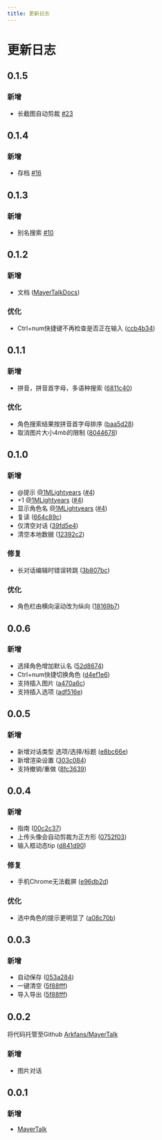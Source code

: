 ```yaml
---
title: 更新日志
---
```


# 更新日志

## 0.1.5

### 新增

- 长截图自动剪裁 [#23](https://github.com/Arkfans/MayerTalk/pull/23)

## 0.1.4

### 新增

- 存档 [#16](https://github.com/Arkfans/MayerTalk/pull/16)

## 0.1.3

### 新增

- 别名搜索 [#10](https://github.com/Arkfans/MayerTalk/pull/10)

## 0.1.2

### 新增

- 文档 ([MayerTalkDocs](https://github.com/Arkfans/MayerTalkDocs))

### 优化

- Ctrl+num快捷键不再检查是否正在输入
  ([ccb4b34](https://github.com/Arkfans/MayerTalk/commit/ccb4b34c9d0285c285a8e20acbe522297db633a3))

## 0.1.1

### 新增

- 拼音，拼音首字母，多语种搜索
  ([6811c40](https://github.com/Arkfans/MayerTalk/commit/bc7639cdfe4dea48a1bf64cb1e4bd3c306100354))

### 优化

- 角色搜索结果按拼音首字母排序
  ([baa5d28](https://github.com/Arkfans/MayerTalk/commit/baa5d28326204812aae3b8482c5bd7fc4667a29b))
- 取消图片大小4mb的限制
  ([8044678](https://github.com/Arkfans/MayerTalk/commit/8044678aa11bb9ded146a92b403adcd073442cde))

## 0.1.0

### 新增

- @提示 [@1MLightyears](https://github.com/1MLightyears) ([#4](https://github.com/Arkfans/MayerTalk/pull/4))
- +1 [@1MLightyears](https://github.com/1MLightyears) ([#4](https://github.com/Arkfans/MayerTalk/pull/4))
- 显示角色名 [@1MLightyears](https://github.com/1MLightyears) ([#4](https://github.com/Arkfans/MayerTalk/pull/4))
- 复读 ([664c89c](https://github.com/Arkfans/MayerTalk/commit/664c89ce4e0f67902c455c5190f0db9c05116040))
- 仅清空对话 ([39fd5e4](https://github.com/Arkfans/MayerTalk/commit/39fd5e45d58b8f84785eb0183bd7d402ee39e82b))
- 清空本地数据 ([12392c2](https://github.com/Arkfans/MayerTalk/commit/12392c2cc0ce010a3b5ef30adc29eb19bc9ed00c))

### 修复

- 长对话编辑时错误转跳 ([3b807bc](https://github.com/Arkfans/MayerTalk/commit/3b807bcf0a5654c83c2156b79f2d7550e6baa91a))

### 优化

- 角色栏由横向滚动改为纵向
  ([18169b7](https://github.com/Arkfans/MayerTalk/commit/18169b7911943d36f6097d7fc69a6614d28e20fe))

## 0.0.6

### 新增

- 选择角色增加默认名 ([52d8674](https://github.com/Arkfans/MayerTalk/commit/52d8674762c224583bdeda9538d64ba6971f253d))
- Ctrl+num快捷切换角色 ([d4ef1e6](https://github.com/Arkfans/MayerTalk/commit/d4ef1e6f5b6d74feb9eea98ae257068f8a7c2791))
- 支持插入图片 ([a470a6c](https://github.com/Arkfans/MayerTalk/commit/a470a6ca5fa763ed26e8d6d820adb733f95b4861))
- 支持插入选项 ([adf516e](https://github.com/Arkfans/MayerTalk/commit/adf516e97834937747b516980d17169477e79859))

## 0.0.5

### 新增

- 新增对话类型
  选项/选择/标题 ([e8bc66e](https://github.com/Arkfans/MayerTalk/commit/e8bc66e68cb4532580f34b9e92851fbe55e6aa8f))
- 新增渲染设置 ([303c084](https://github.com/Arkfans/MayerTalk/commit/303c084aefbb9137d8214a735a51b735e6993daa))
- 支持撤销/重做 ([8fc3639](https://github.com/Arkfans/MayerTalk/commit/8fc3639f2abfbbb159b82643e2fe21a5d103b445))

## 0.0.4

### 新增

- 指南 ([00c2c37](https://github.com/Arkfans/MayerTalk/commit/00c2c37b1671bea16791e59a4e9b63f6ae8bb74d))
- 上传头像会自动剪裁为正方形
  ([0752f03](https://github.com/Arkfans/MayerTalk/commit/0752f032aac8e8bbc213876932380a3e482da552))
- 输入框动态tip ([d841d90](https://github.com/Arkfans/MayerTalk/commit/d841d90dff95f267f8a29bd0362980aaf218e013))

### 修复

- 手机Chrome无法截屏 ([e96db2d](https://github.com/Arkfans/MayerTalk/commit/e96db2da2a89b50674f660825dda20a4d481d144))

### 优化

- 选中角色的提示更明显了
  ([a08c70b](https://github.com/Arkfans/MayerTalk/commit/a08c70b0cedce7193ae5d9786052c52cb618d33d))

## 0.0.3

### 新增

- 自动保存 ([053a284](https://github.com/Arkfans/MayerTalk/commit/053a2847488ea0547bfc0ed7f4d1c779bf890d24))
- 一键清空 ([5f88fff](https://github.com/Arkfans/MayerTalk/commit/5f88fff824ff07f27c744f554843bb6cab679f81))
- 导入导出 ([5f88fff](https://github.com/Arkfans/MayerTalk/commit/5f88fff824ff07f27c744f554843bb6cab679f81))

## 0.0.2

将代码托管至Github [Arkfans/MayerTalk](https://github.com/Arkfans/MayerTalk)

### 新增

- 图片对话

## 0.0.1

### 新增

- [MayerTalk](https://www.mayertalk.top/)
